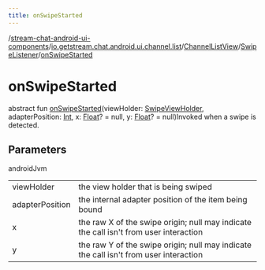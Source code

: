 ```yaml
---
title: onSwipeStarted
---
```

/[stream-chat-android-ui-components](../../../index.md)/[io.getstream.chat.android.ui.channel.list](../../index.md)/[ChannelListView](../index.md)/[SwipeListener](index.md)/[onSwipeStarted](onSwipeStarted.md)  
  
  
  
# onSwipeStarted  
abstract fun [onSwipeStarted](onSwipeStarted.md)(viewHolder: [SwipeViewHolder](../../../io.getstream.chat.android.ui.channel.list.adapter.viewholder/SwipeViewHolder/index.md), adapterPosition: [Int](https://kotlinlang.org/api/latest/jvm/stdlib/kotlin/-int/index.html), x: [Float](https://kotlinlang.org/api/latest/jvm/stdlib/kotlin/-float/index.html)? = null, y: [Float](https://kotlinlang.org/api/latest/jvm/stdlib/kotlin/-float/index.html)? = null)Invoked when a swipe is detected.  
  
## Parameters  
  
androidJvm  
  
| | |
|---|---|
| <a name="io.getstream.chat.android.ui.channel.list/ChannelListView.SwipeListener/onSwipeStarted/#io.getstream.chat.android.ui.channel.list.adapter.viewholder.SwipeViewHolder#kotlin.Int#kotlin.Float?#kotlin.Float?/PointingToDeclaration/"></a>viewHolder| <a name="io.getstream.chat.android.ui.channel.list/ChannelListView.SwipeListener/onSwipeStarted/#io.getstream.chat.android.ui.channel.list.adapter.viewholder.SwipeViewHolder#kotlin.Int#kotlin.Float?#kotlin.Float?/PointingToDeclaration/"></a>the view holder that is being swiped|
| <a name="io.getstream.chat.android.ui.channel.list/ChannelListView.SwipeListener/onSwipeStarted/#io.getstream.chat.android.ui.channel.list.adapter.viewholder.SwipeViewHolder#kotlin.Int#kotlin.Float?#kotlin.Float?/PointingToDeclaration/"></a>adapterPosition| <a name="io.getstream.chat.android.ui.channel.list/ChannelListView.SwipeListener/onSwipeStarted/#io.getstream.chat.android.ui.channel.list.adapter.viewholder.SwipeViewHolder#kotlin.Int#kotlin.Float?#kotlin.Float?/PointingToDeclaration/"></a>the internal adapter position of the item being bound|
| <a name="io.getstream.chat.android.ui.channel.list/ChannelListView.SwipeListener/onSwipeStarted/#io.getstream.chat.android.ui.channel.list.adapter.viewholder.SwipeViewHolder#kotlin.Int#kotlin.Float?#kotlin.Float?/PointingToDeclaration/"></a>x| <a name="io.getstream.chat.android.ui.channel.list/ChannelListView.SwipeListener/onSwipeStarted/#io.getstream.chat.android.ui.channel.list.adapter.viewholder.SwipeViewHolder#kotlin.Int#kotlin.Float?#kotlin.Float?/PointingToDeclaration/"></a>the raw X of the swipe origin; null may indicate the call isn't from user interaction|
| <a name="io.getstream.chat.android.ui.channel.list/ChannelListView.SwipeListener/onSwipeStarted/#io.getstream.chat.android.ui.channel.list.adapter.viewholder.SwipeViewHolder#kotlin.Int#kotlin.Float?#kotlin.Float?/PointingToDeclaration/"></a>y| <a name="io.getstream.chat.android.ui.channel.list/ChannelListView.SwipeListener/onSwipeStarted/#io.getstream.chat.android.ui.channel.list.adapter.viewholder.SwipeViewHolder#kotlin.Int#kotlin.Float?#kotlin.Float?/PointingToDeclaration/"></a>the raw Y of the swipe origin; null may indicate the call isn't from user interaction|
  

